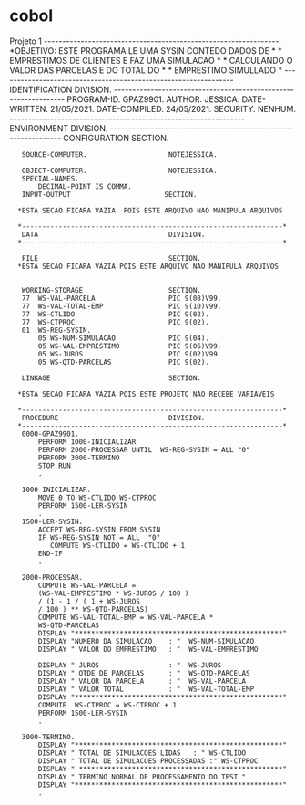 # cobol
Projeto 1
      *----------------------------------------------------------------*
      *OBJETIVO: ESTE PROGRAMA LE UMA SYSIN CONTEDO DADOS DE           *
      *          EMPRESTIMOS DE CLIENTES E FAZ UMA SIMULACAO           *
      *          CALCULANDO O VALOR DAS PARCELAS E DO TOTAL DO         *
      *          EMPRESTIMO SIMULLADO                                  *
      *----------------------------------------------------------------*
       IDENTIFICATION                      DIVISION.
      *----------------------------------------------------------------*
       PROGRAM-ID.                         GPAZ9901.
       AUTHOR.                             JESSICA.
       DATE-WRITTEN.                       21/05/2021.
       DATE-COMPILED.                      24/05/2021.
       SECURITY.                           NENHUM.
      *----------------------------------------------------------------*
       ENVIRONMENT                         DIVISION.
      *----------------------------------------------------------------*
       CONFIGURATION                       SECTION.

       SOURCE-COMPUTER.                    NOTEJESSICA.

       OBJECT-COMPUTER.                    NOTEJESSICA.
       SPECIAL-NAMES.
           DECIMAL-POINT IS COMMA.
       INPUT-OUTPUT                       SECTION.

      *ESTA SECAO FICARA VAZIA  POIS ESTE ARQUIVO NAO MANIPULA ARQUIVOS

      *----------------------------------------------------------------*
       DATA                                DIVISION.
      *----------------------------------------------------------------*

       FILE                                SECTION.
      *ESTA SECAO FICARA VAZIA POIS ESTE ARQUIVO NAO MANIPULA ARQUIVOS


       WORKING-STORAGE                     SECTION.
       77  WS-VAL-PARCELA                  PIC 9(08)V99.
       77  WS-VAL-TOTAL-EMP                PIC 9(10)V99.
       77  WS-CTLIDO                       PIC 9(02).
       77  WS-CTPROC                       PIC 9(02).
       01  WS-REG-SYSIN.
           05 WS-NUM-SIMULACAO             PIC 9(04).
           05 WS-VAL-EMPRESTIMO            PIC 9(06)V99.
           05 WS-JUROS                     PIC 9(02)V99.
           05 WS-QTD-PARCELAS              PIC 9(02).

       LINKAGE                             SECTION.

      *ESTA SECAO FICARA VAZIA POIS ESTE PROJETO NAO RECEBE VARIAVEIS

      *----------------------------------------------------------------*
       PROCEDURE                           DIVISION.
      *----------------------------------------------------------------*
       0000-GPAZ9901.
           PERFORM 1000-INICIALIZAR
           PERFORM 2000-PROCESSAR UNTIL  WS-REG-SYSIN = ALL "0"
           PERFORM 3000-TERMINO
           STOP RUN
           .

       1000-INICIALIZAR.
           MOVE 0 TO WS-CTLIDO WS-CTPROC
           PERFORM 1500-LER-SYSIN
           .
       1500-LER-SYSIN.
           ACCEPT WS-REG-SYSIN FROM SYSIN
           IF WS-REG-SYSIN NOT = ALL  "0"
              COMPUTE WS-CTLIDO = WS-CTLIDO + 1
           END-IF
           .

       2000-PROCESSAR.
           COMPUTE WS-VAL-PARCELA =
           (WS-VAL-EMPRESTIMO * WS-JUROS / 100 )
           / (1 - 1 / ( 1 + WS-JUROS
           / 100 ) ** WS-QTD-PARCELAS)
           COMPUTE WS-VAL-TOTAL-EMP = WS-VAL-PARCELA *
           WS-QTD-PARCELAS
           DISPLAY "***************************************************"
           DISPLAY "NUMERO DA SIMULACAO    : "  WS-NUM-SIMULACAO
           DISPLAY " VALOR DO EMPRESTIMO   : "  WS-VAL-EMPRESTIMO

           DISPLAY " JUROS                 : "  WS-JUROS
           DISPLAY " QTDE DE PARCELAS      : "  WS-QTD-PARCELAS
           DISPLAY " VALOR DA PARCELA      : "  WS-VAL-PARCELA
           DISPLAY " VALOR TOTAL           : "  WS-VAL-TOTAL-EMP
           DISPLAY "***************************************************"
           COMPUTE  WS-CTPROC = WS-CTPROC + 1
           PERFORM 1500-LER-SYSIN
           .

       3000-TERMINO.
           DISPLAY "***************************************************"
           DISPLAY " TOTAL DE SIMULACOES LIDAS   : " WS-CTLIDO
           DISPLAY " TOTAL DE SIMULACOES PROCESSADAS :" WS-CTPROC
           DISPLAY " **************************************************"
           DISPLAY " TERMINO NORMAL DE PROCESSAMENTO DO TEST "
           DISPLAY "***************************************************"
           .
